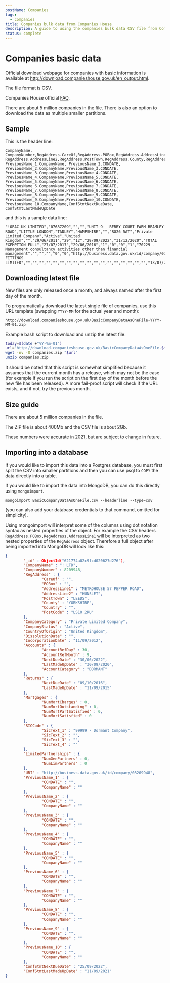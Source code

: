 ```yaml
---
postName: Companies
tags:
  - companies
title: Companies bulk data from Companies House
description: A guide to using the companies bulk data CSV file from Companies House.
status: complete
---
```


# Companies basic data

Official download webpage for companies with basic information is available at http://download.companieshouse.gov.uk/en_output.html.

The file format is CSV.

Companies House official [FAQ](https://resources.companieshouse.gov.uk/infoAndGuide/faq/publicDataProduct.shtml).

There are about 5 million companies in the file. There is also an option to download the data as multiple smaller partitions.

## Sample
This is the header line:

```csv
CompanyName, CompanyNumber,RegAddress.CareOf,RegAddress.POBox,RegAddress.AddressLine1, RegAddress.AddressLine2,RegAddress.PostTown,RegAddress.County,RegAddress.Country,RegAddress.PostCode,CompanyCategory,CompanyStatus,CountryOfOrigin,DissolutionDate,IncorporationDate,Accounts.AccountRefDay,Accounts.AccountRefMonth,Accounts.NextDueDate,Accounts.LastMadeUpDate,Accounts.AccountCategory,Returns.NextDueDate,Returns.LastMadeUpDate,Mortgages.NumMortCharges,Mortgages.NumMortOutstanding,Mortgages.NumMortPartSatisfied,Mortgages.NumMortSatisfied,SICCode.SicText_1,SICCode.SicText_2,SICCode.SicText_3,SICCode.SicText_4,LimitedPartnerships.NumGenPartners,LimitedPartnerships.NumLimPartners,URI,PreviousName_1.CONDATE, PreviousName_1.CompanyName, PreviousName_2.CONDATE, PreviousName_2.CompanyName,PreviousName_3.CONDATE, PreviousName_3.CompanyName,PreviousName_4.CONDATE, PreviousName_4.CompanyName,PreviousName_5.CONDATE, PreviousName_5.CompanyName,PreviousName_6.CONDATE, PreviousName_6.CompanyName,PreviousName_7.CONDATE, PreviousName_7.CompanyName,PreviousName_8.CONDATE, PreviousName_8.CompanyName,PreviousName_9.CONDATE, PreviousName_9.CompanyName,PreviousName_10.CONDATE, PreviousName_10.CompanyName,ConfStmtNextDueDate, ConfStmtLastMadeUpDate
```
and this is a sample data line:
```csv
"!OBAC UK LIMITED","07687209","","","UNIT 9   BERRY COURT FARM BRAMLEY ROAD","LITTLE LONDON","TADLEY","HAMPSHIRE","","RG26 5AT","Private Limited Company","Active","United Kingdom","","29/06/2011","29","12","29/09/2022","31/12/2020","TOTAL EXEMPTION FULL","27/07/2017","29/06/2016","1","0","0","1","70229 - Management consultancy activities other than financial management","","","","0","0","http://business.data.gov.uk/id/company/07687209","15/07/2011","!OBAC FITTINGS LIMITED","","","","","","","","","","","","","","","","","","","13/07/2022","29/06/2021"
```

## Downloading latest file
New files are only released once a month, and always named after the first day of the month.

To programatically download the latest single file of companies, use this URL template (swapping `YYYY-MM` for the actual year and month):
```
http://download.companieshouse.gov.uk/BasicCompanyDataAsOneFile-YYYY-MM-01.zip
```
Example bash script to download and unzip the latest file:
```bash
today=$(date +"%Y-%m-01")
url="http://download.companieshouse.gov.uk/BasicCompanyDataAsOneFile-${today}.zip"
wget -nv -O companies.zip "$url"
unzip companies.zip
```
It should be noted that this script is somewhat simplified because it assumes that the current month has a release, which may not be the case (for example if you run the script on the first day of the month before the new file has been released). A more fail-proof script will check if the URL exists, and if not, try the previous month.

## Size guide
There are about 5 million companies in the file.

The ZIP file is about 400Mb and the CSV file is about 2Gb.

These numbers were accurate in 2021, but are subject to change in future.


## Importing into a database
If you would like to import this data into a Postgres database, you must first split the CSV into smaller partitions and then you can use psql to `COPY` the data directly into a table.

If you would like to import the data into MongoDB, you can do this directly using `mongoimport`.

```
mongoimport BasicCompanyDataAsOneFile.csv --headerline --type=csv
```
(you can also add your database credentials to that command, omitted for simplicity).

Using mongoimport will interpret some of the columns using dot notation syntax as nested properties of the object. For example the CSV headers `RegAddress.POBox,RegAddress.AddressLine1` will be interpreted as two nested properties of the `RegAddress` object. Therefore a full object after being imported into MongoDB will look like this:
```json
{
        "_id" : ObjectId("621774a02c9fcd020627d276"),
        "CompanyName" : "! LTD",
        "CompanyNumber" : 8209948,
        "RegAddress" : {
                "CareOf" : "",
                "POBox" : "",
                "AddressLine1" : "METROHOUSE 57 PEPPER ROAD",
                "AddressLine2" : "HUNSLET",
                "PostTown" : "LEEDS",
                "County" : "YORKSHIRE",
                "Country" : "",
                "PostCode" : "LS10 2RU"
        },
        "CompanyCategory" : "Private Limited Company",
        "CompanyStatus" : "Active",
        "CountryOfOrigin" : "United Kingdom",
        "DissolutionDate" : "",
        "IncorporationDate" : "11/09/2012",
        "Accounts" : {
                "AccountRefDay" : 30,
                "AccountRefMonth" : 9,
                "NextDueDate" : "30/06/2022",
                "LastMadeUpDate" : "30/09/2020",
                "AccountCategory" : "DORMANT"
        },
        "Returns" : {
                "NextDueDate" : "09/10/2016",
                "LastMadeUpDate" : "11/09/2015"
        },
        "Mortgages" : {
                "NumMortCharges" : 0,
                "NumMortOutstanding" : 0,
                "NumMortPartSatisfied" : 0,
                "NumMortSatisfied" : 0
        },
        "SICCode" : {
                "SicText_1" : "99999 - Dormant Company",
                "SicText_2" : "",
                "SicText_3" : "",
                "SicText_4" : ""
        },
        "LimitedPartnerships" : {
                "NumGenPartners" : 0,
                "NumLimPartners" : 0
        },
        "URI" : "http://business.data.gov.uk/id/company/08209948",
        "PreviousName_1" : {
                "CONDATE" : "",
                "CompanyName" : ""
        },
        "PreviousName_2" : {
                "CONDATE" : "",
                "CompanyName" : ""
        },
        "PreviousName_3" : {
                "CONDATE" : "",
                "CompanyName" : ""
        },
        "PreviousName_4" : {
                "CONDATE" : "",
                "CompanyName" : ""
        },
        "PreviousName_5" : {
                "CONDATE" : "",
                "CompanyName" : ""
        },
        "PreviousName_6" : {
                "CONDATE" : "",
                "CompanyName" : ""
        },
        "PreviousName_7" : {
                "CONDATE" : "",
                "CompanyName" : ""
        },
        "PreviousName_8" : {
                "CONDATE" : "",
                "CompanyName" : ""
        },
        "PreviousName_9" : {
                "CONDATE" : "",
                "CompanyName" : ""
        },
        "PreviousName_10" : {
                "CONDATE" : "",
                "CompanyName" : ""
        },
        "ConfStmtNextDueDate" : "25/09/2022",
        "ConfStmtLastMadeUpDate" : "11/09/2021"
}
```
